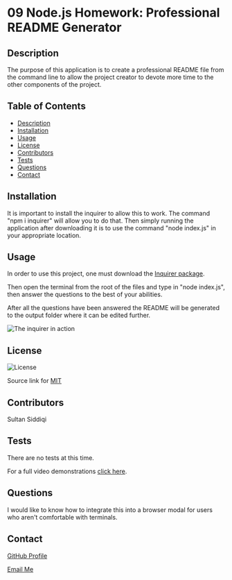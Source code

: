 
# 09 Node.js Homework: Professional README Generator

## Description

The purpose of this application is to create a professional README file from the command line to allow the project creator to devote more time to the other components of the project.

## Table of Contents
- [Description](#description)
- [Installation](#installation)
- [Usage](#usage)
- [License](#license)
- [Contributors](#contributors)
- [Tests](#tests)
- [Questions](#questions)
- [Contact](#contact)

## Installation

It is important to install the inquirer to allow this to work. The command "npm i inquirer" will allow you to do that. Then simply running the application after downloading it is to use the command "node index.js" in your appropriate location.

## Usage

In order to use this project, one must download the [Inquirer package](https://www.npmjs.com/package/inquirer).

Then open the terminal from the root of the files and type in "node index.js", then answer the questions to the best of your abilities. 

After all the questions have been answered the README will be generated to the output folder where it can be edited further. 

![The inquirer in action](assets/readme_gif.gif)

## License

![License](https://img.shields.io/badge/License-MIT-yellow.svg)

Source link for [MIT](https://opensource.org/licenses/MIT)


## Contributors

Sultan Siddiqi

## Tests

There are no tests at this time.

For a full video demonstrations [click here](...).

## Questions

I would like to know how to integrate this into a browser modal for users who aren't comfortable with terminals. 

## Contact

[GitHub Profile](https://github.com/sultansiddiqi)

[Email Me](sultan.siddiqi@gmail.com)

